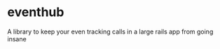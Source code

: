 eventhub
========

A library to keep your even tracking calls in a large rails app from going insane
